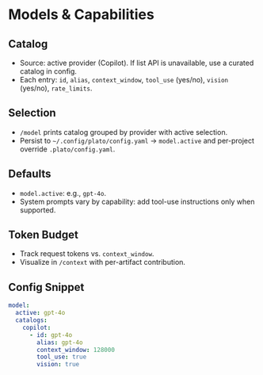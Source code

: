 # Models & Capabilities

## Catalog
- Source: active provider (Copilot). If list API is unavailable, use a curated catalog in config.
- Each entry: `id`, `alias`, `context_window`, `tool_use` (yes/no), `vision` (yes/no), `rate_limits`.

## Selection
- `/model` prints catalog grouped by provider with active selection.
- Persist to `~/.config/plato/config.yaml` → `model.active` and per-project override `.plato/config.yaml`.

## Defaults
- `model.active`: e.g., `gpt-4o`.
- System prompts vary by capability: add tool-use instructions only when supported.

## Token Budget
- Track request tokens vs. `context_window`.
- Visualize in `/context` with per-artifact contribution.

## Config Snippet
```yaml
model:
  active: gpt-4o
  catalogs:
    copilot:
      - id: gpt-4o
        alias: gpt-4o
        context_window: 128000
        tool_use: true
        vision: true
```
